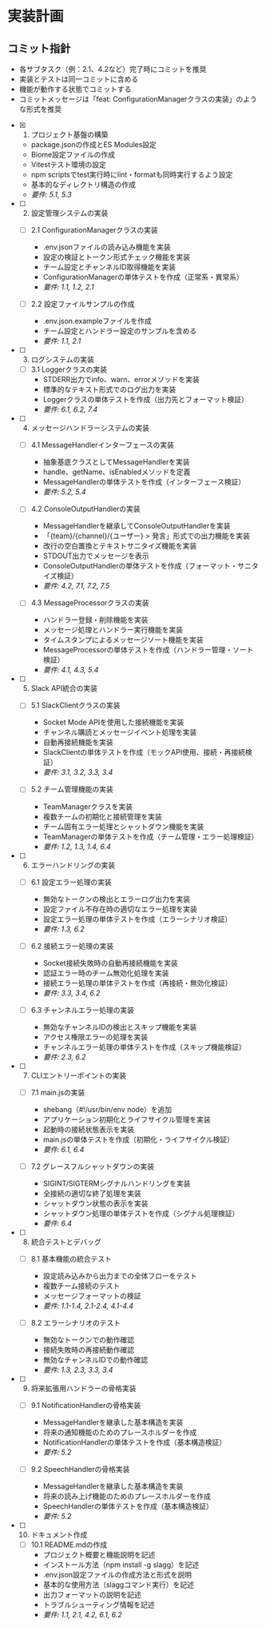 # 実装計画

## コミット指針
- 各サブタスク（例：2.1、4.2など）完了時にコミットを推奨
- 実装とテストは同一コミットに含める
- 機能が動作する状態でコミットする
- コミットメッセージは「feat: ConfigurationManagerクラスの実装」のような形式を推奨

- [x] 1. プロジェクト基盤の構築
  - package.jsonの作成とES Modules設定
  - Biome設定ファイルの作成
  - Vitestテスト環境の設定
  - npm scriptsでtest実行時にlint・formatも同時実行するよう設定
  - 基本的なディレクトリ構造の作成
  - _要件: 5.1, 5.3_

- [ ] 2. 設定管理システムの実装
  - [ ] 2.1 ConfigurationManagerクラスの実装
    - .env.jsonファイルの読み込み機能を実装
    - 設定の検証とトークン形式チェック機能を実装
    - チーム設定とチャンネルID取得機能を実装
    - ConfigurationManagerの単体テストを作成（正常系・異常系）
    - _要件: 1.1, 1.2, 2.1_

  - [ ] 2.2 設定ファイルサンプルの作成
    - .env.json.exampleファイルを作成
    - チーム設定とハンドラー設定のサンプルを含める
    - _要件: 1.1, 2.1_

- [ ] 3. ログシステムの実装
  - [ ] 3.1 Loggerクラスの実装
    - STDERR出力でinfo、warn、errorメソッドを実装
    - 標準的なテキスト形式でのログ出力を実装
    - Loggerクラスの単体テストを作成（出力先とフォーマット検証）
    - _要件: 6.1, 6.2, 7.4_

- [ ] 4. メッセージハンドラーシステムの実装
  - [ ] 4.1 MessageHandlerインターフェースの実装
    - 抽象基底クラスとしてMessageHandlerを実装
    - handle、getName、isEnabledメソッドを定義
    - MessageHandlerの単体テストを作成（インターフェース検証）
    - _要件: 5.2, 5.4_

  - [ ] 4.2 ConsoleOutputHandlerの実装
    - MessageHandlerを継承してConsoleOutputHandlerを実装
    - 「{team}/{channel}/{ユーザー} > 発言」形式での出力機能を実装
    - 改行の空白置換とテキストサニタイズ機能を実装
    - STDOUT出力でメッセージを表示
    - ConsoleOutputHandlerの単体テストを作成（フォーマット・サニタイズ検証）
    - _要件: 4.2, 7.1, 7.2, 7.5_

  - [ ] 4.3 MessageProcessorクラスの実装
    - ハンドラー登録・削除機能を実装
    - メッセージ処理とハンドラー実行機能を実装
    - タイムスタンプによるメッセージソート機能を実装
    - MessageProcessorの単体テストを作成（ハンドラー管理・ソート検証）
    - _要件: 4.1, 4.3, 5.4_

- [ ] 5. Slack API統合の実装
  - [ ] 5.1 SlackClientクラスの実装
    - Socket Mode APIを使用した接続機能を実装
    - チャンネル購読とメッセージイベント処理を実装
    - 自動再接続機能を実装
    - SlackClientの単体テストを作成（モックAPI使用、接続・再接続検証）
    - _要件: 3.1, 3.2, 3.3, 3.4_

  - [ ] 5.2 チーム管理機能の実装
    - TeamManagerクラスを実装
    - 複数チームの初期化と接続管理を実装
    - チーム固有エラー処理とシャットダウン機能を実装
    - TeamManagerの単体テストを作成（チーム管理・エラー処理検証）
    - _要件: 1.2, 1.3, 1.4, 6.4_

- [ ] 6. エラーハンドリングの実装
  - [ ] 6.1 設定エラー処理の実装
    - 無効なトークンの検出とエラーログ出力を実装
    - 設定ファイル不存在時の適切なエラー処理を実装
    - 設定エラー処理の単体テストを作成（エラーシナリオ検証）
    - _要件: 1.3, 6.2_

  - [ ] 6.2 接続エラー処理の実装
    - Socket接続失敗時の自動再接続機能を実装
    - 認証エラー時のチーム無効化処理を実装
    - 接続エラー処理の単体テストを作成（再接続・無効化検証）
    - _要件: 3.3, 3.4, 6.2_

  - [ ] 6.3 チャンネルエラー処理の実装
    - 無効なチャンネルIDの検出とスキップ機能を実装
    - アクセス権限エラーの処理を実装
    - チャンネルエラー処理の単体テストを作成（スキップ機能検証）
    - _要件: 2.3, 6.2_

- [ ] 7. CLIエントリーポイントの実装
  - [ ] 7.1 main.jsの実装
    - shebang（#!/usr/bin/env node）を追加
    - アプリケーション初期化とライフサイクル管理を実装
    - 起動時の接続状態表示を実装
    - main.jsの単体テストを作成（初期化・ライフサイクル検証）
    - _要件: 6.1, 6.4_

  - [ ] 7.2 グレースフルシャットダウンの実装
    - SIGINT/SIGTERMシグナルハンドリングを実装
    - 全接続の適切な終了処理を実装
    - シャットダウン状態の表示を実装
    - シャットダウン処理の単体テストを作成（シグナル処理検証）
    - _要件: 6.4_

- [ ] 8. 統合テストとデバッグ
  - [ ] 8.1 基本機能の統合テスト
    - 設定読み込みから出力までの全体フローをテスト
    - 複数チーム接続のテスト
    - メッセージフォーマットの検証
    - _要件: 1.1-1.4, 2.1-2.4, 4.1-4.4_

  - [ ] 8.2 エラーシナリオのテスト
    - 無効なトークンでの動作確認
    - 接続失敗時の再接続動作確認
    - 無効なチャンネルIDでの動作確認
    - _要件: 1.3, 2.3, 3.3, 3.4_

- [ ] 9. 将来拡張用ハンドラーの骨格実装
  - [ ] 9.1 NotificationHandlerの骨格実装
    - MessageHandlerを継承した基本構造を実装
    - 将来の通知機能のためのプレースホルダーを作成
    - NotificationHandlerの単体テストを作成（基本構造検証）
    - _要件: 5.2_

  - [ ] 9.2 SpeechHandlerの骨格実装
    - MessageHandlerを継承した基本構造を実装
    - 将来の読み上げ機能のためのプレースホルダーを作成
    - SpeechHandlerの単体テストを作成（基本構造検証）
    - _要件: 5.2_

- [ ] 10. ドキュメント作成
  - [ ] 10.1 README.mdの作成
    - プロジェクト概要と機能説明を記述
    - インストール方法（npm install -g slagg）を記述
    - .env.json設定ファイルの作成方法と形式を説明
    - 基本的な使用方法（slaggコマンド実行）を記述
    - 出力フォーマットの説明を記述
    - トラブルシューティング情報を記述
    - _要件: 1.1, 2.1, 4.2, 6.1, 6.2_
